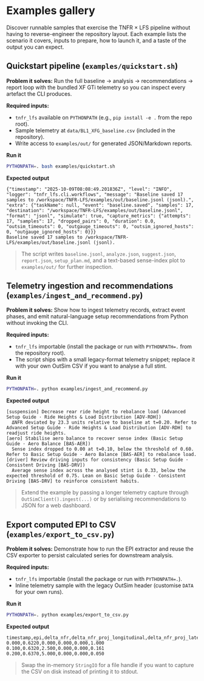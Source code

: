 # Examples gallery

Discover runnable samples that exercise the TNFR × LFS pipeline without having to
reverse-engineer the repository layout. Each example lists the scenario it
covers, inputs to prepare, how to launch it, and a taste of the output you can
expect.

## Quickstart pipeline (`examples/quickstart.sh`)

**Problem it solves:** Run the full baseline → analysis → recommendations → report
loop with the bundled XF GTi telemetry so you can inspect every artefact the CLI
produces.

**Required inputs:**

- `tnfr_lfs` available on `PYTHONPATH` (e.g., `pip install -e .` from the repo
  root).
- Sample telemetry at `data/BL1_XFG_baseline.csv` (included in the repository).
- Write access to `examples/out/` for generated JSON/Markdown reports.

**Run it**

```bash
PYTHONPATH=. bash examples/quickstart.sh
```

**Expected output**

```
{"timestamp": "2025-10-09T08:08:49.201836Z", "level": "INFO", "logger": "tnfr_lfs.cli.workflows", "message": "Baseline saved 17 samples to /workspace/TNFR-LFS/examples/out/baseline.jsonl (jsonl).", "extra": {"taskName": null, "event": "baseline.saved", "samples": 17, "destination": "/workspace/TNFR-LFS/examples/out/baseline.jsonl", "format": "jsonl", "simulate": true, "capture_metrics": {"attempts": 17, "samples": 17, "dropped_pairs": 0, "duration": 0.0, "outsim_timeouts": 0, "outgauge_timeouts": 0, "outsim_ignored_hosts": 0, "outgauge_ignored_hosts": 0}}}
Baseline saved 17 samples to /workspace/TNFR-LFS/examples/out/baseline.jsonl (jsonl).
```

> The script writes `baseline.jsonl`, `analyze.json`, `suggest.json`,
> `report.json`, `setup_plan.md`, and a text-based sense-index plot to
> `examples/out/` for further inspection.

## Telemetry ingestion and recommendations (`examples/ingest_and_recommend.py`)

**Problem it solves:** Show how to ingest telemetry records, extract event
phases, and emit natural-language setup recommendations from Python without
invoking the CLI.

**Required inputs:**

- `tnfr_lfs` importable (install the package or run with `PYTHONPATH=.` from the
  repository root).
- The script ships with a small legacy-format telemetry snippet; replace it with
  your own OutSim CSV if you want to analyse a full stint.

**Run it**

```bash
PYTHONPATH=. python examples/ingest_and_recommend.py
```

**Expected output**

```
[suspension] Decrease rear ride height to rebalance load (Advanced Setup Guide · Ride Heights & Load Distribution [ADV-RDH])
  ΔNFR deviated by 23.3 units relative to baseline at t=0.20. Refer to Advanced Setup Guide · Ride Heights & Load Distribution [ADV-RDH] to readjust ride heights.
[aero] Stabilise aero balance to recover sense index (Basic Setup Guide · Aero Balance [BAS-AER])
  Sense index dropped to 0.00 at t=0.10, below the threshold of 0.60. Refer to Basic Setup Guide · Aero Balance [BAS-AER] to rebalance load.
[driver] Review driving inputs for consistency (Basic Setup Guide · Consistent Driving [BAS-DRV])
  Average sense index across the analysed stint is 0.33, below the expected threshold of 0.75. Lean on Basic Setup Guide · Consistent Driving [BAS-DRV] to reinforce consistent habits.
```

> Extend the example by passing a longer telemetry capture through
> `OutSimClient().ingest(...)` or by serialising recommendations to JSON for a
> web dashboard.

## Export computed EPI to CSV (`examples/export_to_csv.py`)

**Problem it solves:** Demonstrate how to run the EPI extractor and reuse the
CSV exporter to persist calculated series for downstream analysis.

**Required inputs:**

- `tnfr_lfs` importable (install the package or run with `PYTHONPATH=.`).
- Inline telemetry sample with the legacy OutSim header (customise `DATA` for
  your own runs).

**Run it**

```bash
PYTHONPATH=. python examples/export_to_csv.py
```

**Expected output**

```
timestamp,epi,delta_nfr,delta_nfr_proj_longitudinal,delta_nfr_proj_lateral,sense_index
0.000,0.6220,0.000,0.000,0.000,1.000
0.100,0.6320,2.500,0.000,0.000,0.161
0.200,0.6370,5.000,0.000,0.000,0.050
```

> Swap the in-memory `StringIO` for a file handle if you want to capture the CSV
> on disk instead of printing it to stdout.
